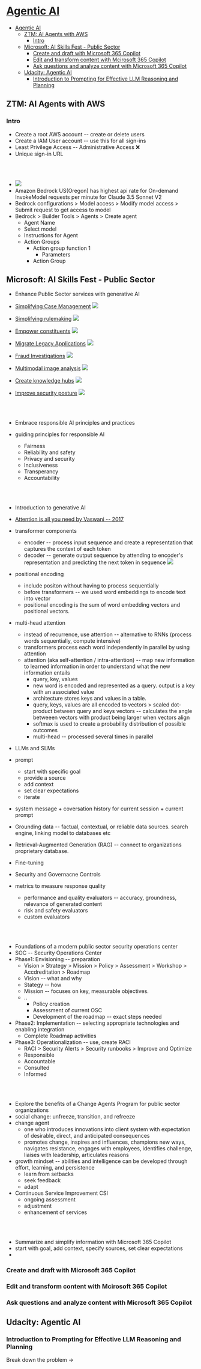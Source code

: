 # [Agentic AI](../../courses.md)

- [Agentic AI](#agentic-ai)
  - [ZTM: AI Agents with AWS](#ztm-ai-agents-with-aws)
    - [Intro](#intro)
  - [Microsoft: AI Skills Fest - Public Sector](#microsoft-ai-skills-fest---public-sector)
    - [Create and draft with Microsoft 365 Copilot](#create-and-draft-with-microsoft-365-copilot)
    - [Edit and transform content with Mcirosoft 365 Copilot](#edit-and-transform-content-with-mcirosoft-365-copilot)
    - [Ask questions and analyze content with Microsoft 365 Copilot](#ask-questions-and-analyze-content-with-microsoft-365-copilot)
  - [Udacity: Agentic AI](#udacity-agentic-ai)
    - [Introduction to Prompting for Effective LLM Reasoning and Planning](#introduction-to-prompting-for-effective-llm-reasoning-and-planning)


## ZTM: AI Agents with AWS


### Intro

- Create a root AWS account -- create or delete users
- Create a IAM User account -- use this for all sign-ins
- Least Privilege Access -- Administrative Access ❌
- Unique sign-in URL

<br/><br/>

- ![](assets/2025-03-13-15-31-18.png)
- Amazon Bedrock US(Oregon) has highest api rate for On-demand InvokeModel requests per minute for Claude 3.5 Sonnet V2
- Bedrock configurations > Model access > Modify model access > Submit request to get access to model
- Bedrock > Builder Tools > Agents > Create agent
  - Agent Name
  - Select model
  - Instructions for Agent
  - Action Groups
    - Action group function 1
      - Parameters
    - Action Group 


## Microsoft: AI Skills Fest - Public Sector 

- Enhance Public Sector services with generative AI

- [Simplifying Case Management](https://onedrive.live.com/?authkey=%21ACBBJCRM%5FMQ3%2DsU&id=91F4E618548FC604%2119593&cid=91F4E618548FC604&parId=root&parQt=sharedby&o=OneUp)
  ![](assets/2025-04-21-09-20-25.png)
- [Simplifying rulemaking](https://1drv.ms/b/s!AgTGj1QY5vSRgZkIb4f5jzjpfU2DaA?e=4ECXDf)
  ![](assets/2025-04-21-09-21-28.png)
- [Empower constituents](https://1drv.ms/b/s!AgTGj1QY5vSRgZkE0POddKSlhRP9Sw?e=CkelB4)
  ![](assets/2025-04-21-09-22-11.png)
- [Migrate Legacy Applications](https://1drv.ms/b/s!AgTGj1QY5vSRgZkFwJQiZ_3gZnWpOA?e=yD2SQ6)
  ![](assets/2025-04-21-09-23-26.png)
- [Fraud Investigations](https://1drv.ms/b/s!AgTGj1QY5vSRgZkBiYQ9cFnrFS3F8A?e=W8k0I9)
  ![](assets/2025-04-21-09-25-11.png)
- [Multimodal image analysis](https://1drv.ms/b/s!AgTGj1QY5vSRgZkGZXwybR0a5pn0kQ?e=2QDrPn)
  ![](assets/2025-04-21-09-25-49.png)
- [Create knowledge hubs](https://1drv.ms/b/s!AgTGj1QY5vSRgZkCGceXiSof3s4s3A?e=9Q7ouL)
  ![](assets/2025-04-21-09-27-02.png)
- [Improve security posture](https://1drv.ms/b/s!AgTGj1QY5vSRgZkDYYH_ziCFsokBNg?e=PKw3TS)
  ![](assets/2025-04-21-09-27-47.png)


<br/><br/>


- Embrace responsible AI principles and practices

- guiding principles for responsible AI
  - Fairness
  - Reliability and safety
  - Privacy and security
  - Inclusiveness
  - Transperancy
  - Accountability


<br/><br/>


- Introduction to generative AI

- [Attention is all you need by Vaswani -- 2017](https://arxiv.org/abs/1706.03762)
- transformer components
  - encoder -- process input sequence and create a representation that captures the context of each token
  - decoder -- generate output sequence by attending to encoder's representation and predicting the next token in sequence
  ![](assets/2025-04-21-09-36-41.png)
- positional encoding
  - include positon without having to process sequentially
  - before transformers -- we used word embeddings to encode text into vector
  - positional encoding is the sum of word embedding vectors and positional vectors. 
- multi-head attention
  - instead of recurrence, use attention -- alternative to RNNs (process words sequentially, compute intensive)
  - transformers process each word independently in parallel by using attention
  - attention (aka self-attention / intra-attention) -- map new information to learned information in order to understand what the new information entails
    - query, key, values
    - new word is encoded and represented as a query. output is a key with an associated value
    - architecture stores keys and values in a table. 
    - query, keys, values are all encoded to vectors > scaled dot-product between query and keys vectors -- calculates the angle betweeen vectors with product being larger when vectors align
    - softmax is used to create a probability distribution of possible outcomes
    - multi-head -- processed several times in parallel
- LLMs and SLMs
- prompt
  - start with specific goal
  - provide a source 
  - add context
  - set clear expectations
  - iterate
- system message + coversation history for current session + current prompt
- Grounding data -- factual, contextual, or reliable data sources. search engine, linking model to databases etc
- Retrieval-Augmented Generation (RAG) -- connect to organizations proprietary database. 
- Fine-tuning 
- Security and Governacne Controls

- metrics to measure response quality
  - performance and quality evaluators -- accuracy, groundness, relevance of generated content
  - risk and safety evaluators
  - custom evaluators 


<br/><br/>


- Foundations of a modern public sector security operations center
- SOC -- Security Operations Center
- Phase1: Envisioning -- preparation
  - Vision > Strategy > Mission > Policy > Assessment > Workshop > Accdreditation > Roadmap
  - Vision -- what and why
  - Stategy -- how
  - Mission -- focuses on key, measurable objectives. 
  - ..
    - Policy creation
    - Assessment of current OSC
    - Development of the roadmap -- exact steps needed
- Phase2: Implementation -- selecting appropriate technologies and enabling integration
  - Complete Roadmap activities
- Phase3: Operationalization -- use, create RACI
  - RACI > Security Alerts > Security runbooks > Improve and Optimize
  - Responsible
  - Accountable
  - Consulted
  - Informed

<br/><br/>


- Explore the benefits of a Change Agents Program for public sector organizations
- social change: unfreeze, transition, and refreeze
- change agent  
  - one who introduces innovations into client system with expectation of desirable, direct, and anticipated consequences
  - promotes change, inspires and influences, champions new ways, navigates resistance, engages with employees, identifies challenge, liaises with leadership, articulates reasons
- growth mindset -- abilities and intelligence can be developed through effort, learning, and persistence
  - learn from setbacks
  - seek feedback
  - adapt
- Continuous Service Improvement CSI
  - ongoing assessment
  - adjustment
  - enhancement of services


<br/><br/>


- Summarize and simplify information with Microsoft 365 Copilot
- start with goal, add context, specify sources, set clear expectations
- 

### Create and draft with Microsoft 365 Copilot


### Edit and transform content with Mcirosoft 365 Copilot 


### Ask questions and analyze content with Microsoft 365 Copilot


## Udacity: Agentic AI

### Introduction to Prompting for Effective LLM Reasoning and Planning

Break down the problem -> 
